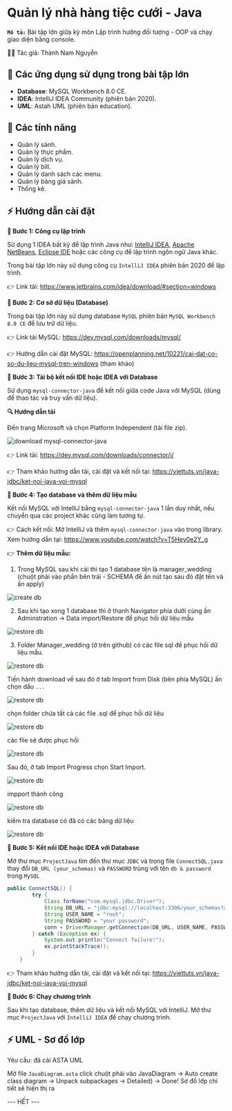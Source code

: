 # Quản lý nhà hàng tiệc cưới - Java

<b>`Mô tả:`</b> Bài tập lớn giữa kỳ môn Lập trình hướng đối tượng - OOP và chạy giao diện bằng console.

🕵️‍♀️ Tác giả: Thành Nam Nguyễn

## 📑 Các ứng dụng sử dụng trong bài tập lớn

- <b>Database</b>: MySQL Workbench 8.0 CE.
- <b>IDEA</b>: IntelliJ IDEA Community (phiên bản 2020).
- <b>UML</b>: Astah UML (phiên bản education).

## 📝 Các tính năng

- Quản lý sảnh.
- Quản lý thực phẩm.
- Quản lý dịch vụ.
- Quản lý bill.
- Quản lý danh sách các menu.
- Quản lý bảng giá sảnh.
- Thống kê.

## ⚡ Hướng dẫn cài đặt

<b>📌 Bước 1: Công cụ lập trình</b>

Sử dụng 1 IDEA bất kỳ để lập trình Java như: [IntelliJ IDEA](https://www.jetbrains.com/idea/download/#section=windows), [Apache NetBeans](https://netbeans.apache.org/download/index.html), [Eclipse IDE](https://www.eclipse.org/downloads/packages/release/kepler/sr2/eclipse-ide-java-developers) hoặc các công cụ để lập trình ngôn ngữ Java khác.

Trong bài tập lớn này sử dụng công cụ `IntelliJ IDEA` phiên bản 2020 để lập trình.

👉 Link tải: https://www.jetbrains.com/idea/download/#section=windows

<b>📌 Bước 2: Cơ sở dữ liệu (Database)</b>

Trong bài tập lớn này sử dụng database `MySQL` phiên bản `MySQL Workbench 8.0 CE` để lưu trữ dữ liệu.

👉 Link tải MySQL: https://dev.mysql.com/downloads/mysql/

👉 Hướng dẫn cài đặt MySQL: https://openplanning.net/10221/cai-dat-co-so-du-lieu-mysql-tren-windows (tham khảo)

<b>📌 Bước 3: Tải bộ kết nối IDE hoặc IDEA với Database</b>

Sử dụng `mysql-connector-java` để kết nối giữa code Java với MySQL (dùng để thao tác và truy vấn dữ liệu).

<p><b>🔍 Hướng dẫn tải</b></p>

Đến trang Microsoft và chọn Platform Independent (tải file zip).

![download mysql-connector-java](https://github.com/namnguyenthanhwork/manager_wedding/blob/main/img%20docs/download%20mysql.png?raw=true)

👉 Link tải: https://dev.mysql.com/downloads/connector/j/

👉 Tham khảo hướng dẫn tải, cài đặt vả kết nối tại: https://viettuts.vn/java-jdbc/ket-noi-java-voi-mysql

<b>📌 Bước 4: Tạo database và thêm dữ liệu mẫu</b>

Kết nối MySQL với IntelliJ bằng `mysql-connector-java` 1 lần duy nhất, nếu chuyển qua các project khác cũng làm tương tự.

👉 Cách kết nối: Mở IntelliJ và thêm `mysql-connector-java` vào trong library. Xem hướng dẫn tại: https://www.youtube.com/watch?v=T5Hey0e2Y_g

👉 <b>Thêm dữ liệu mẫu:</b>

1. Trong MySQL sau khi cài thì tạo 1 database tên là manager_wedding (chuột phải vào phần bên trái - SCHEMA để ấn nút tạo sau đó đặt tên và ấn apply)

![create db](https://github.com/namnguyenthanhwork/manager_wedding/blob/main/img%20docs/create%20db.png?raw=true)

2. Sau khi tạo xong 1 database thì ở thanh Navigator phía dưới cùng ấn Adminstration -> Data import/Restore để phục hồi dữ liệu mẫu

![restore db](https://github.com/namnguyenthanhwork/manager_wedding/blob/main/img%20docs/restore%20db%201.png?raw=true)

3. Folder Manager_wedding (ở trên github) có các file sql để phục hồi dữ liệu mẫu.

![restore db](https://github.com/namnguyenthanhwork/manager_wedding/blob/main/img%20docs/db.png?raw=true)

Tiến hành download về sau đó ở tab Import from Disk (bên phía MySQL) ấn chọn dấu `...`

![restore db](https://github.com/namnguyenthanhwork/manager_wedding/blob/main/img%20docs/restore%20db%202.png?raw=true)

chọn folder chứa tất cả các file .sql để phục hồi dữ liệu

![restore db](https://github.com/namnguyenthanhwork/manager_wedding/blob/main/img%20docs/restore%20db%203.png?raw=true)

các file sẽ được phục hồi

![restore db](https://github.com/namnguyenthanhwork/manager_wedding/blob/main/img%20docs/restore%20db%204.png?raw=true)

Sau đó, ở tab Import Progress chọn Start Import.

![restore db](https://github.com/namnguyenthanhwork/manager_wedding/blob/main/img%20docs/restore%20db%205.png?raw=true)

impport thành công

![restore db](https://github.com/namnguyenthanhwork/manager_wedding/blob/main/img%20docs/restore%20db%206.png?raw=true)

kiểm tra database có đã có các bảng dữ liệu

![restore db](https://github.com/namnguyenthanhwork/manager_wedding/blob/main/img%20docs/restore%20db%207.png?raw=true)

<b>📌 Bước 5: Kết nối IDE hoặc IDEA với Database</b>

Mở thư mục `ProjectJava` tìm đến thư mục `JDBC` và trong file `ConnectSQL.java` thay đổi `DB_URL (your_schemas)` và `PASSWORD` trùng với tên `db & password` trong `MySQL`

```java
public ConnectSQL() {
		try {
			Class.forName("com.mysql.jdbc.Driver");
			String DB_URL = "jdbc:mysql://localhost:3306/your_schemas?autoReconnect=true&useSSL=false";
			String USER_NAME = "root";
			String PASSWORD = "your password";
			conn = DriverManager.getConnection(DB_URL, USER_NAME, PASSWORD);
		} catch (Exception ex) {
			System.out.println("Connect failure!");
			ex.printStackTrace();
		}
	}
```

👉 Tham khảo hướng dẫn tải, cài đặt vả kết nối tại: https://viettuts.vn/java-jdbc/ket-noi-java-voi-mysql

<b>📌 Bước 6: Chạy chương trình</b>

Sau khi tạo database, thêm dữ liệu và kết nối MySQL với IntelliJ. Mở thư mục `ProjectJava` với `IntelliJ IDEA` để chạy chương trình.

## ⚡ UML - Sơ đồ lớp

Yêu cầu: đã cài ASTA UML

Mở file `JavaDiagram.asta` click chuột phải vào JavaDiagram -> Auto create class diagram -> Unpack subpackages -> Detailed) -> Done! Sơ đồ lớp chi tiết sẽ hiện thị ra

--- HẾT ---
